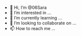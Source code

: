 - 👋 Hi, I’m @06Sara
- 👀 I’m interested in ...
- 🌱 I’m currently learning ...
- 💞️ I’m looking to collaborate on ...
- 📫 How to reach me ...

<!---
06Sara/06Sara is a ✨ special ✨ repository because its `README.md` (this file) appears on your GitHub profile.
You can click the Preview link to take a look at your changes.
--->
